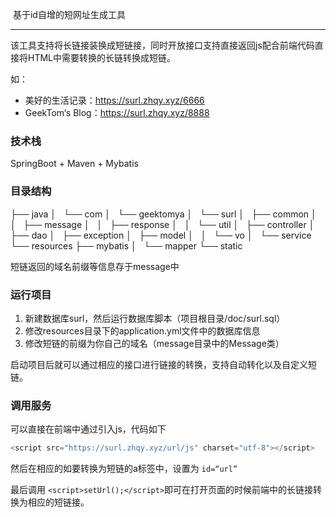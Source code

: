 ​						基于id自增的短网址生成工具

------------

该工具支持将长链接装换成短链接，同时开放接口支持直接返回js配合前端代码直接将HTML中需要转换的长链转换成短链。

如：

- 美好的生活记录：https://surl.zhqy.xyz/6666
- GeekTom‘s Blog：https://surl.zhqy.xyz/8888

### 技术栈

SpringBoot + Maven + Mybatis

### 目录结构

├── java
│   └── com
│       └── geektomya
│           └── surl
│               ├── common
│               │   ├── message
│               │   ├── response
│               │   └── util
│               ├── controller
│               ├── dao
│               ├── exception
│               ├── model
│               │   └── vo
│               └── service
└── resources
    ├── mybatis
    │   └── mapper
    └── static

短链返回的域名前缀等信息存于message中

### 运行项目

1. 新建数据库surl，然后运行数据库脚本（项目根目录/doc/surl.sql）
2. 修改resources目录下的application.yml文件中的数据库信息
3. 修改短链的前缀为你自己的域名（message目录中的Message类）

启动项目后就可以通过相应的接口进行链接的转换，支持自动转化以及自定义短链。

### 调用服务

可以直接在前端中通过引入js，代码如下

```js
<script src="https://surl.zhqy.xyz/url/js" charset="utf-8"></script>
```

然后在相应的如要转换为短链的a标签中，设置为 `id=“url”`

最后调用 `<script>setUrl();</script>`即可在打开页面的时候前端中的长链接转换为相应的短链接。

